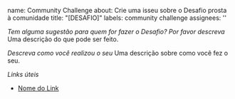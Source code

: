 name: Community Challenge
about: Crie uma isseu sobre o Desafio prosta à comunidade
title: "[DESAFIO]"
labels: community challenge
assignees: ''

*Tem alguma sugestão para quem for fazer o Desafio? Por favor descreva*
Uma descrição do que pode ser feito.

*Descreva como você realizou o seu*
Uma descrição sobre como você fez o seu.

*Links úteis*
* [Nome do Link](URL)
